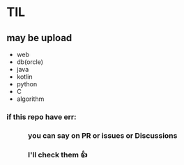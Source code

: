 # TIL
## may be upload 
- web
- db(orcle)
- java
- kotlin
- python
- C
- algorithm

### if this repo have err:
###    you can say on PR or issues or Discussions
###    I'll check them 👍
